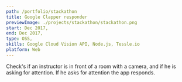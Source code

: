 ```yaml
---
path: /portfolio/stackathon
title: Google Clapper responder
previewImage: ./projects/stackathon/stackathon.png
start: Dec 2017,
end: Dec 2017,
type: OSS,
skills: Google Cloud Vision API, Node.js, Tessle.io
platform: Web
---
```


Check's if an instructor is in front of a room with a camera, and if he is asking for attention. If he asks for attention the app responds.
